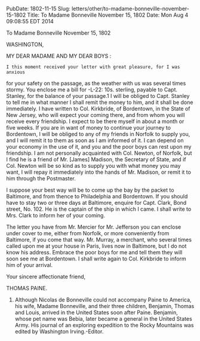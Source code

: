 PubDate: 1802-11-15
Slug: letters/other/to-madame-bonneville-november-15-1802
Title: To Madame Bonneville  November 15, 1802
Date: Mon Aug  4 09:08:55 EDT 2014

   To Madame Bonneville  November 15, 1802

   WASHINGTON,

   MY DEAR MADAME AND MY DEAR BOYS :

    I this moment received your letter with great pleasure, for I was anxious
   for your safety on the passage, as the weather with us was several times
   stormy. You enclose me a bill for -L-22: 10s. sterling, payable to Capt.
   Stanley, for the balance of your passage.1 I will be obliged to Capt.
   Stanley to tell me in what manner I shall remit the money to him, and it
   shall be done immediately. I have written to Col. Kirkbride, of
   Bordentown, in the State of New Jersey, who will expect your coming there,
   and from whom you will receive every friendship. I expect to be there
   myself in about a month or five weeks. If you are in want of money to
   continue your journey to Bordentown, I will be obliged to any of my
   friends in Norfolk to supply you, and I will remit it to them as soon as I
   am informed of it. I can depend on your economy in the use of it, and you
   and the poor boys can rest upon my friendship. I am not personally
   acquainted with Col. Newton, of Norfolk, but I find he is a friend of Mr.
   [James] Madison, the Secretary of State, and if Col. Newton will be so
   kind as to supply you with what money you may want, I will repay it
   immediately into the hands of Mr. Madison, or remit it to him through the
   Postmaster.

   I suppose your best way will be to come up the bay by the packet to
   Baltimore, and from thence to Philadelphia and Bordentown. If you should
   have to stay two or three days at Baltimore, enquire for Capt. Clark, Bond
   street, No. 102. He is the captain of the ship in which I came. I shall
   write to Mrs. Clark to inform her of your coming.

   The letter you have from Mr. Mercier for Mr. Jefferson you can enclose
   under cover to me, either from Norfolk, or more conveniently from
   Baltimore, if you come that way. Mr. Murray, a merchant, who several times
   called upon me at your house in Paris, lives now in Baltimore, but I do
   not know his address. Embrace the poor boys for me and tell them they will
   soon see me at Bordentown. I shall write again to Col. Kirkbride to inform
   him of your arrival.

   Your sincere affectionate friend,

   THOMAS PAINE.

   1. Although Nicolas de Bonneville could not accompany Paine to America,
   his wife, Madame Bonneville, and their three children, Benjamin, Thomas
   and Louis, arrived in the United States soon after Paine. Benjamin, whose
   pet name was Bebia, later became a general in the United States Army. His
   journal of an exploring expedition to the Rocky Mountains was edited by
   Washington Irving.-Editor.

    
